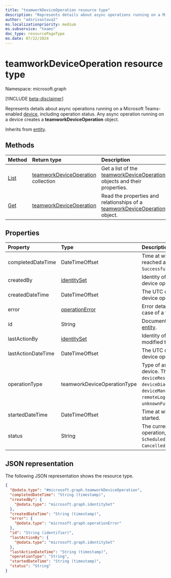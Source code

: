 ```yaml
---
title: "teamworkDeviceOperation resource type"
description: "Represents details about async operations running on a Microsoft Teams-enabled device."
author: "adsrivastava2"
ms.localizationpriority: medium
ms.subservice: "teams"
doc_type: resourcePageType
ms.date: 07/22/2024
---
```


# teamworkDeviceOperation resource type

Namespace: microsoft.graph

[!INCLUDE [beta-disclaimer](../../includes/beta-disclaimer.md)]

Represents details about async operations running on a Microsoft Teams-enabled [device](../resources/teamworkdevice.md), including operation status. Any async operation running on a device creates a **teamworkDeviceOperation** object.

Inherits from [entity](../resources/entity.md).

## Methods
|Method|Return type|Description|
|:---|:---|:---|
|[List](../api/teamworkdeviceoperation-list.md)|[teamworkDeviceOperation](../resources/teamworkdeviceoperation.md) collection|Get a list of the [teamworkDeviceOperation](../resources/teamworkdeviceoperation.md) objects and their properties.|
|[Get](../api/teamworkdeviceoperation-get.md)|[teamworkDeviceOperation](../resources/teamworkdeviceoperation.md)|Read the properties and relationships of a [teamworkDeviceOperation](../resources/teamworkdeviceoperation.md) object.|

## Properties
|Property|Type|Description|
|:---|:---|:---|
|completedDateTime|DateTimeOffset|Time at which the operation reached a final state (for example, `Successful`, `Failed`, and `Cancelled`).|
|createdBy|[identitySet](../resources/identityset.md)|Identity of the user who created the device operation.|
|createdDateTime|DateTimeOffset|The UTC date and time when the device operation was created.|
|error|[operationError](../resources/operationerror.md)|Error details are available only in case of a failed status.|
|id|String|Document identifier. Inherited from [entity](../resources/entity.md).|
|lastActionBy|[identitySet](../resources/identityset.md)|Identity of the user who last modified the device operation.|
|lastActionDateTime|DateTimeOffset|The UTC date and time when the device operation was last modified.|
|operationType|teamworkDeviceOperationType|Type of async operation on a device. The possible values are: `deviceRestart`, `configUpdate`, `deviceDiagnostics`, `softwareUpdate`, `deviceManagementAgentConfigUpdate`, `remoteLogin`, `remoteLogout`, `unknownFutureValue`.|
|startedDateTime|DateTimeOffset|Time at which the operation was started.|
|status|String|The current status of the async operation, for example, `Queued`, `Scheduled`, `InProgress`,  `Successful`, `Cancelled`, and `Failed`.|


## JSON representation
The following JSON representation shows the resource type.
<!-- {
  "blockType": "resource",
  "keyProperty": "id",
  "@odata.type": "microsoft.graph.teamworkDeviceOperation",
  "baseType": "microsoft.graph.entity",
  "openType": false
}
-->
``` json
{
  "@odata.type": "#microsoft.graph.teamworkDeviceOperation",
  "completedDateTime": "String (timestamp)",
  "createdBy": {
    "@odata.type": "microsoft.graph.identitySet"
  },
  "createdDateTime": "String (timestamp)",
  "error": {
    "@odata.type": "microsoft.graph.operationError"
  },
  "id": "String (identifier)",
  "lastActionBy": {
    "@odata.type": "microsoft.graph.identitySet"
  },
  "lastActionDateTime": "String (timestamp)",
  "operationType": "String",
  "startedDateTime": "String (timestamp)",
  "status": "String"
}
```

